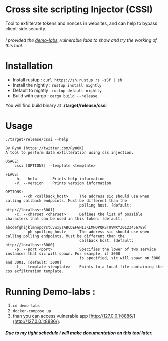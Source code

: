 # Cross site scripting Injector (CSSI)

Tool to exfilterate tokens and nonces in websites, and can help to bypass client-side security.

###### I provided the [demo-labs](./demo-labs) ,vulnerable labs to show and try the working of this tool.

# Installation

- Install rustup : `curl https://sh.rustup.rs -sSf | sh`
- Install the nightly : `rustup install nightly`
- Default to nightly : `rustup default nightly`
- Build with cargo : `cargo build --release`

You will find build binary at **./target/release/cssi**

# Usage 

`./target/release/cssi --help`

```cssi 1.0
By Ryn0 (https://twitter.com/Ryn0K)
A tool to perform data exfilteration using css injection.

USAGE:
    cssi [OPTIONS] --template <template>

FLAGS:
    -h, --help       Prints help information
    -V, --version    Prints version information

OPTIONS:
        --ch <callback_host>     The address sic should use when calling callback endpoints. Must be different than the
                                 polling host. [default: http://localhost:3001]
    -c, --charset <charset>      Defines the list of possible characters that can be used in this token. [default:
                                 abcdefghijklmnopqrstuvwxyzABCDEFGHIJKLMNOPQRSTUVWXYZ0123456789]
        --ph <polling_host>      The address sic should use when calling polling endpoints. Must be different than the
                                 callback host. [default: http://localhost:3000]
    -p, --port <port>            Specifies the lower of two service instances that sic will spawn. For example, if 3000
                                 is specified, sic will spawn on 3000 and 3001. [default: 3000]
    -t, --template <template>    Points to a local file containing the css exfiltration template.
```

# Running Demo-labs : 

1. `cd demo-labs`
2. `docker-compose up`
3. than you can access vulnerable app [http://127.0.0.1:8886/](http://127.0.0.1:8886/).

##### Due to my tight schedule i will make documentation on this tool later.